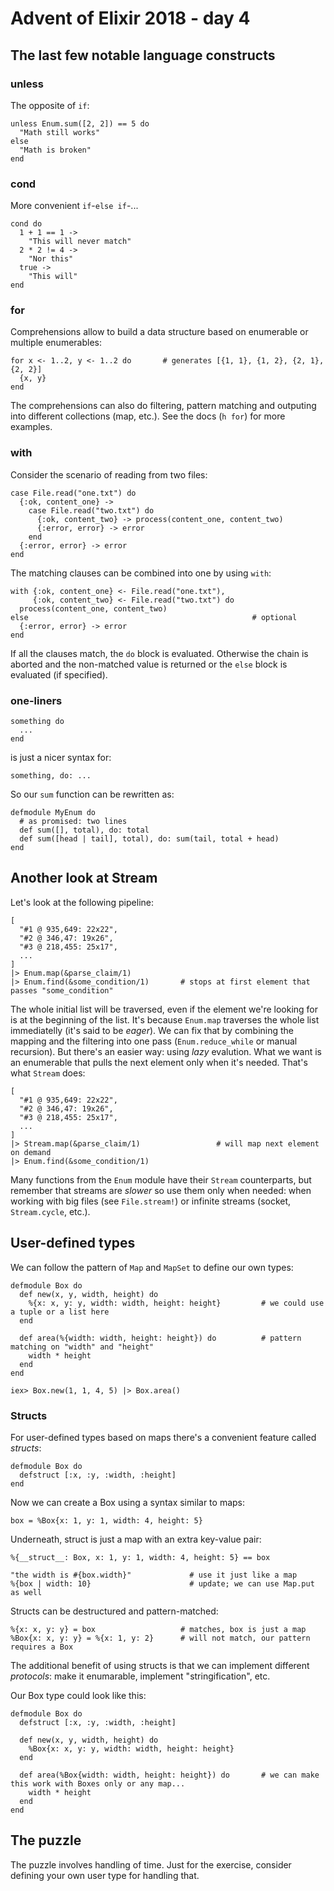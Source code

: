 # Advent of Elixir 2018 - day 4

## The last few notable language constructs

### unless

The opposite of `if`:

```
unless Enum.sum([2, 2]) == 5 do
  "Math still works"
else
  "Math is broken"
end
```

### cond

More convenient `if`-`else if`-...

```
cond do
  1 + 1 == 1 ->
    "This will never match"
  2 * 2 != 4 ->
    "Nor this"
  true ->
    "This will"
end
```

### for

Comprehensions allow to build a data structure based on enumerable or multiple enumerables:

```
for x <- 1..2, y <- 1..2 do       # generates [{1, 1}, {1, 2}, {2, 1}, {2, 2}]
  {x, y}
end
```

The comprehensions can also do filtering, pattern matching and outputing into different collections (map, etc.). See the docs (`h for`) for more examples.

### with

Consider the scenario of reading from two files:

```
case File.read("one.txt") do
  {:ok, content_one} ->
    case File.read("two.txt") do
      {:ok, content_two} -> process(content_one, content_two)
      {:error, error} -> error
    end
  {:error, error} -> error
end
```

The matching clauses can be combined into one by using `with`:

```
with {:ok, content_one} <- File.read("one.txt"),
     {:ok, content_two} <- File.read("two.txt") do
  process(content_one, content_two)
else                                                  # optional
  {:error, error} -> error
end
```

If all the clauses match, the `do` block is evaluated. Otherwise the chain is aborted and the non-matched value is returned or the `else` block is evaluated (if specified).

### one-liners

```
something do
  ...
end
```

is just a nicer syntax for:

```
something, do: ...
```

So our `sum` function can be rewritten as:

```
defmodule MyEnum do
  # as promised: two lines
  def sum([], total), do: total
  def sum([head | tail], total), do: sum(tail, total + head)
end
```

## Another look at Stream

Let's look at the following pipeline:

```
[
  "#1 @ 935,649: 22x22",
  "#2 @ 346,47: 19x26",
  "#3 @ 218,455: 25x17",
  ...
]
|> Enum.map(&parse_claim/1)
|> Enum.find(&some_condition/1)       # stops at first element that passes "some_condition"
```

The whole initial list will be traversed, even if the element we're looking for is at the beginning of the list. It's because `Enum.map` traverses the whole list immediatelly (it's said to be _eager_). We can fix that by combining the mapping and the filtering into one pass (`Enum.reduce_while` or manual recursion). But there's an easier way: using _lazy_ evalution. What we want is an enumerable that pulls the next element only when it's needed. That's what `Stream` does:

```
[
  "#1 @ 935,649: 22x22",
  "#2 @ 346,47: 19x26",
  "#3 @ 218,455: 25x17",
  ...
]
|> Stream.map(&parse_claim/1)                 # will map next element on demand
|> Enum.find(&some_condition/1)
```

Many functions from the `Enum` module have their `Stream` counterparts, but remember that streams are _slower_ so use them only when needed: when working with big files (see `File.stream!`) or infinite streams (socket, `Stream.cycle`, etc.).

## User-defined types

We can follow the pattern of `Map` and `MapSet` to define our own types:

```
defmodule Box do
  def new(x, y, width, height) do
    %{x: x, y: y, width: width, height: height}         # we could use a tuple or a list here
  end

  def area(%{width: width, height: height}) do          # pattern matching on "width" and "height"
    width * height
  end
end

iex> Box.new(1, 1, 4, 5) |> Box.area()
```

### Structs

For user-defined types based on maps there's a convenient feature called _structs_:

```
defmodule Box do
  defstruct [:x, :y, :width, :height]
end
```

Now we can create a Box using a syntax similar to maps:

```
box = %Box{x: 1, y: 1, width: 4, height: 5}
```

Underneath, struct is just a map with an extra key-value pair:

```
%{__struct__: Box, x: 1, y: 1, width: 4, height: 5} == box

"the width is #{box.width}"             # use it just like a map
%{box | width: 10}                      # update; we can use Map.put as well
```

Structs can be destructured and pattern-matched:

```
%{x: x, y: y} = box                   # matches, box is just a map
%Box{x: x, y: y} = %{x: 1, y: 2}      # will not match, our pattern requires a Box
```

The additional benefit of using structs is that we can implement different _protocols_: make it enumarable, implement "stringification", etc.

Our Box type could look like this:

```
defmodule Box do
  defstruct [:x, :y, :width, :height]

  def new(x, y, width, height) do
    %Box{x: x, y: y, width: width, height: height}
  end

  def area(%Box{width: width, height: height}) do       # we can make this work with Boxes only or any map...
    width * height
  end
end
```

## The puzzle

The puzzle involves handling of time. Just for the exercise, consider defining your own user type for handling that.
